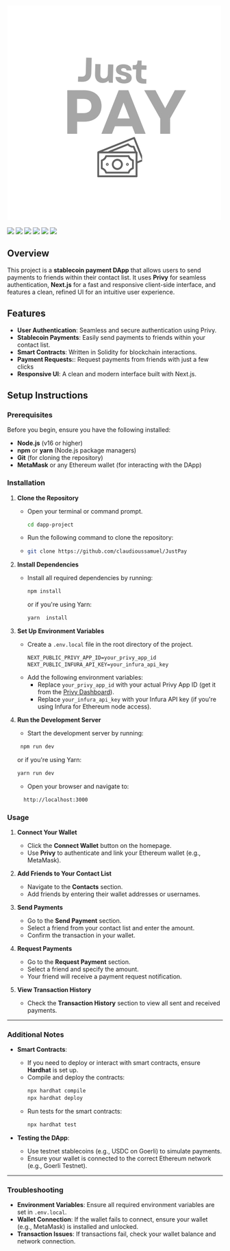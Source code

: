 ![renew brand](frontend/public/images/Just-image-pay.png)
<p align="left">
  <img src="https://img.shields.io/badge/Next.js-000000?style=for-the-badge&logo=nextdotjs&logoColor=white" />
  <img src="https://img.shields.io/badge/Solidity-363636?style=for-the-badge&logo=solidity&logoColor=white" />
  <img src="https://img.shields.io/badge/Privy-6F3FF5?style=for-the-badge&logoColor=white" />
  <img src="https://img.shields.io/badge/Tailwind_CSS-38B2AC?style=for-the-badge&logo=tailwind-css&logoColor=white" />
    <img src="https://img.shields.io/badge/viem-3C8039?style=for-the-badge&logoColor=white" />
  <img src="https://img.shields.io/badge/Foundry-FF6600?style=for-the-badge&logo=data:image/png;base64,YOUR_BASE64_LOGO_HERE&logoColor=white" />
</p>


## Overview
This project is a **stablecoin payment DApp** that allows users to send payments to friends within their contact list. It uses **Privy** for seamless authentication, **Next.js** for a fast and responsive client-side interface, and features a clean, refined UI for an intuitive user experience.

## Features

- **User Authentication**: Seamless and secure authentication using Privy.
- **Stablecoin Payments**:  Easily send payments to friends within your contact list.
- **Smart Contracts**: Written in Solidity for blockchain interactions.
- **Payment Requests:**: Request payments from friends with just a few clicks
- **Responsive UI**: A clean and modern interface built with Next.js.

## Setup Instructions

### Prerequisites
Before you begin, ensure you have the following installed:
- **Node.js** (v16 or higher)
- **npm** or **yarn** (Node.js package managers)
- **Git** (for cloning the repository)
- **MetaMask** or any Ethereum wallet (for interacting with the DApp)


### Installation

1. **Clone the Repository**
   - Open your terminal or command prompt.
      ```bash
     cd dapp-project
     ```
   - Run the following command to clone the repository:
   - 
     ```bash
     git clone https://github.com/claudioussamuel/JustPay
     ```

2. **Install Dependencies**
   - Install all required dependencies by running:
     ```bash
     npm install
     ```
     or if you're using Yarn:
      ```bash
     yarn  install
     ```
     


3. **Set Up Environment Variables**
   - Create a `.env.local` file in the root directory of the project.
      ```env
     NEXT_PUBLIC_PRIVY_APP_ID=your_privy_app_id
     NEXT_PUBLIC_INFURA_API_KEY=your_infura_api_key
     ```
   - Add the following environment variables:
     - Replace `your_privy_app_id` with your actual Privy App ID (get it from the [Privy Dashboard](https://privy.io/)).
     - Replace `your_infura_api_key` with your Infura API key (if you're using Infura for Ethereum node access).

4. **Run the Development Server**
   
   - Start the development server by running:
    ```bash
     npm run dev
     ```
     or if you're using Yarn:
     ```bash
     yarn run dev
     ```
     
    - Open your browser and navigate to:
   ```bash
     http://localhost:3000
     ```


### Usage

1. **Connect Your Wallet**
   - Click the **Connect Wallet** button on the homepage.
   - Use **Privy** to authenticate and link your Ethereum wallet (e.g., MetaMask).

2. **Add Friends to Your Contact List**
   - Navigate to the **Contacts** section.
   - Add friends by entering their wallet addresses or usernames.

3. **Send Payments**
   - Go to the **Send Payment** section.
   - Select a friend from your contact list and enter the amount.
   - Confirm the transaction in your wallet.

4. **Request Payments**
   - Go to the **Request Payment** section.
   - Select a friend and specify the amount.
   - Your friend will receive a payment request notification.

5. **View Transaction History**
   - Check the **Transaction History** section to view all sent and received payments.

---

### Additional Notes

- **Smart Contracts**:
  - If you need to deploy or interact with smart contracts, ensure **Hardhat** is set up.
  - Compile and deploy the contracts:
    ```bash
    npx hardhat compile
    npx hardhat deploy
    ```
  - Run tests for the smart contracts:
    ```bash
    npx hardhat test
    ```

- **Testing the DApp**:
  - Use testnet stablecoins (e.g., USDC on Goerli) to simulate payments.
  - Ensure your wallet is connected to the correct Ethereum network (e.g., Goerli Testnet).

---

### Troubleshooting

- **Environment Variables**: Ensure all required environment variables are set in `.env.local`.
- **Wallet Connection**: If the wallet fails to connect, ensure your wallet (e.g., MetaMask) is installed and unlocked.
- **Transaction Issues**: If transactions fail, check your wallet balance and network connection.


